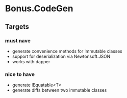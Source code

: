 # Bonus.CodeGen
## Targets
### must nave
- generate convenience methods for Immutable classes
- support for deserialization via Newtonsoft.JSON
- works with dapper

### nice to have
- generate IEquatable&lt;T&gt;
- generate diffs between two immutable classes